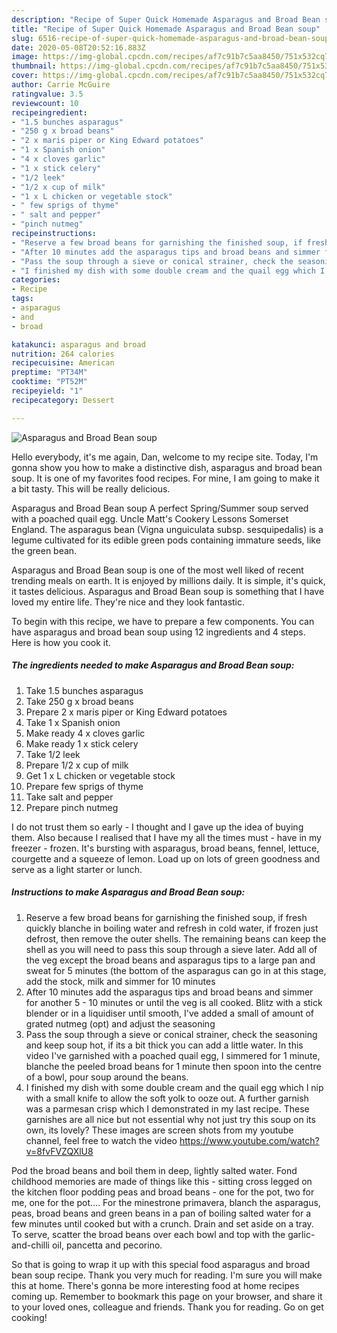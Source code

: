 ```yaml
---
description: "Recipe of Super Quick Homemade Asparagus and Broad Bean soup"
title: "Recipe of Super Quick Homemade Asparagus and Broad Bean soup"
slug: 6516-recipe-of-super-quick-homemade-asparagus-and-broad-bean-soup
date: 2020-05-08T20:52:16.883Z
image: https://img-global.cpcdn.com/recipes/af7c91b7c5aa8450/751x532cq70/asparagus-and-broad-bean-soup-recipe-main-photo.jpg
thumbnail: https://img-global.cpcdn.com/recipes/af7c91b7c5aa8450/751x532cq70/asparagus-and-broad-bean-soup-recipe-main-photo.jpg
cover: https://img-global.cpcdn.com/recipes/af7c91b7c5aa8450/751x532cq70/asparagus-and-broad-bean-soup-recipe-main-photo.jpg
author: Carrie McGuire
ratingvalue: 3.5
reviewcount: 10
recipeingredient:
- "1.5 bunches asparagus"
- "250 g x broad beans"
- "2 x maris piper or King Edward potatoes"
- "1 x Spanish onion"
- "4 x cloves garlic"
- "1 x stick celery"
- "1/2 leek"
- "1/2 x cup of milk"
- "1 x L chicken or vegetable stock"
- " few sprigs of thyme"
- " salt and pepper"
- "pinch nutmeg"
recipeinstructions:
- "Reserve a few broad beans for garnishing the finished soup, if fresh quickly blanche in boiling water and refresh in cold water, if frozen just defrost, then remove the outer shells. The remaining beans can keep the shell as you will need to pass this soup through a sieve later. Add all of the veg except the broad beans and asparagus tips to a large pan and sweat for 5 minutes (the bottom of the asparagus can go in at this stage, add the stock, milk and simmer for 10 minutes"
- "After 10 minutes add the asparagus tips and broad beans and simmer for another 5 - 10 minutes or until the veg is all cooked. Blitz with a stick blender or in a liquidiser until smooth, I&#39;ve added a small of amount of grated nutmeg (opt) and adjust the seasoning"
- "Pass the soup through a sieve or conical strainer, check the seasoning and keep soup hot, if its a bit thick you can add a little water. In this video I&#39;ve garnished with a poached quail egg, I simmered for 1 minute, blanche the peeled broad beans for 1 minute then spoon into the centre of a bowl, pour soup around the beans."
- "I finished my dish with some double cream and the quail egg which I nip with a small knife to allow the soft yolk to ooze out. A further garnish was a parmesan crisp which I demonstrated in my last recipe. These garnishes are all nice but not essential why not just try this soup on its own, its lovely? These images are screen shots from my youtube channel, feel free to watch the video https://www.youtube.com/watch?v=8fvFVZQXlU8"
categories:
- Recipe
tags:
- asparagus
- and
- broad

katakunci: asparagus and broad 
nutrition: 264 calories
recipecuisine: American
preptime: "PT34M"
cooktime: "PT52M"
recipeyield: "1"
recipecategory: Dessert

---
```



![Asparagus and Broad Bean soup](https://img-global.cpcdn.com/recipes/af7c91b7c5aa8450/751x532cq70/asparagus-and-broad-bean-soup-recipe-main-photo.jpg)

Hello everybody, it's me again, Dan, welcome to my recipe site. Today, I'm gonna show you how to make a distinctive dish, asparagus and broad bean soup. It is one of my favorites food recipes. For mine, I am going to make it a bit tasty. This will be really delicious.

Asparagus and Broad Bean soup A perfect Spring/Summer soup served with a poached quail egg. Uncle Matt&#39;s Cookery Lessons Somerset England. The asparagus bean (Vigna unguiculata subsp. sesquipedalis) is a legume cultivated for its edible green pods containing immature seeds, like the green bean.

Asparagus and Broad Bean soup is one of the most well liked of recent trending meals on earth. It is enjoyed by millions daily. It is simple, it's quick, it tastes delicious. Asparagus and Broad Bean soup is something that I have loved my entire life. They're nice and they look fantastic.


To begin with this recipe, we have to prepare a few components. You can have asparagus and broad bean soup using 12 ingredients and 4 steps. Here is how you cook it.

<!--inarticleads1-->

##### The ingredients needed to make Asparagus and Broad Bean soup:

1. Take 1.5 bunches asparagus
1. Take 250 g x broad beans
1. Prepare 2 x maris piper or King Edward potatoes
1. Take 1 x Spanish onion
1. Make ready 4 x cloves garlic
1. Make ready 1 x stick celery
1. Take 1/2 leek
1. Prepare 1/2 x cup of milk
1. Get 1 x L chicken or vegetable stock
1. Prepare  few sprigs of thyme
1. Take  salt and pepper
1. Prepare pinch nutmeg


I do not trust them so early - I thought and I gave up the idea of buying them. Also because I realised that I have my all the times must - have in my freezer - frozen. It&#39;s bursting with asparagus, broad beans, fennel, lettuce, courgette and a squeeze of lemon. Load up on lots of green goodness and serve as a light starter or lunch. 

<!--inarticleads2-->

##### Instructions to make Asparagus and Broad Bean soup:

1. Reserve a few broad beans for garnishing the finished soup, if fresh quickly blanche in boiling water and refresh in cold water, if frozen just defrost, then remove the outer shells. The remaining beans can keep the shell as you will need to pass this soup through a sieve later. Add all of the veg except the broad beans and asparagus tips to a large pan and sweat for 5 minutes (the bottom of the asparagus can go in at this stage, add the stock, milk and simmer for 10 minutes
1. After 10 minutes add the asparagus tips and broad beans and simmer for another 5 - 10 minutes or until the veg is all cooked. Blitz with a stick blender or in a liquidiser until smooth, I&#39;ve added a small of amount of grated nutmeg (opt) and adjust the seasoning
1. Pass the soup through a sieve or conical strainer, check the seasoning and keep soup hot, if its a bit thick you can add a little water. In this video I&#39;ve garnished with a poached quail egg, I simmered for 1 minute, blanche the peeled broad beans for 1 minute then spoon into the centre of a bowl, pour soup around the beans.
1. I finished my dish with some double cream and the quail egg which I nip with a small knife to allow the soft yolk to ooze out. A further garnish was a parmesan crisp which I demonstrated in my last recipe. These garnishes are all nice but not essential why not just try this soup on its own, its lovely? These images are screen shots from my youtube channel, feel free to watch the video https://www.youtube.com/watch?v=8fvFVZQXlU8


Pod the broad beans and boil them in deep, lightly salted water. Fond childhood memories are made of things like this - sitting cross legged on the kitchen floor podding peas and broad beans - one for the pot, two for me, one for the pot…. For the minestrone primavera, blanch the asparagus, peas, broad beans and green beans in a pan of boiling salted water for a few minutes until cooked but with a crunch. Drain and set aside on a tray. To serve, scatter the broad beans over each bowl and top with the garlic-and-chilli oil, pancetta and pecorino. 

So that is going to wrap it up with this special food asparagus and broad bean soup recipe. Thank you very much for reading. I'm sure you will make this at home. There's gonna be more interesting food at home recipes coming up. Remember to bookmark this page on your browser, and share it to your loved ones, colleague and friends. Thank you for reading. Go on get cooking!
